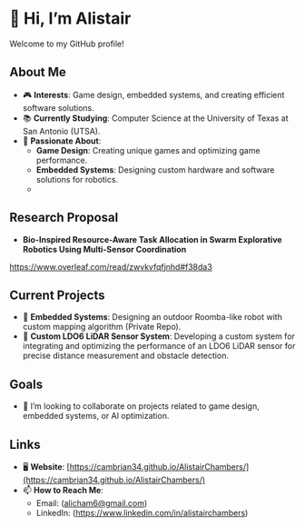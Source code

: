 # 👋 Hi, I’m Alistair  

Welcome to my GitHub profile!  

## About Me  

- 🎮 **Interests**: Game design, embedded systems, and creating efficient software solutions.  
- 📚 **Currently Studying**: Computer Science at the University of Texas at San Antonio (UTSA).  
- 🌟 **Passionate About**:  
  - **Game Design**: Creating unique games and optimizing game performance.  
  - **Embedded Systems**: Designing custom hardware and software solutions for robotics.  
  -


## Research Proposal

- **Bio-Inspired Resource-Aware Task Allocation in Swarm Explorative Robotics Using Multi-Sensor Coordination**

https://www.overleaf.com/read/zwvkvfqfjnhd#f38da3
  

## Current Projects  
- 🤖 **Embedded Systems**: Designing an outdoor Roomba-like robot with custom mapping algorithm (Private Repo).  
- 🔧 **Custom LDO6 LiDAR Sensor System**: Developing a custom system for integrating and optimizing the performance of an LDO6 LiDAR sensor for precise distance measurement and obstacle detection.

## Goals  

- 💞️ I’m looking to collaborate on projects related to game design, embedded systems, or AI optimization.  

## Links  

- 🖥️ **Website**: [https://cambrian34.github.io/AlistairChambers/](https://cambrian34.github.io/AlistairChambers/)  
- 📫 **How to Reach Me**:  
  - Email: (alicham6@gmail.com)  
  - LinkedIn: (https://www.linkedin.com/in/alistairchambers)  


